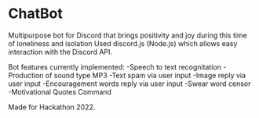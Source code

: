 # ChatBot
Multipurpose bot for Discord that brings positivity and joy during this time of loneliness and isolation
Used discord.js (Node.js) which allows easy interaction with the Discord API.



Bot features currently implemented:
-Speech to text recognitation 
-Production of sound type MP3
-Text spam via user input
-Image reply via user input
-Encouragement words reply via user input
-Swear word censor
-Motivational Quotes Command




Made for Hackathon 2022.

